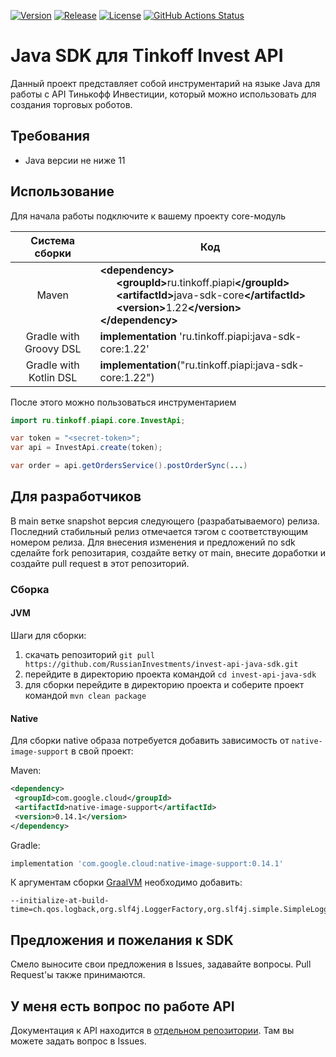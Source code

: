 [![Version](https://img.shields.io/maven-central/v/ru.tinkoff.piapi/java-sdk?logo=apache-maven&style=flat-square)](https://search.maven.org/artifact/ru.tinkoff.piapi/java-sdk)
[![Release](https://jitpack.io/v/RussianInvestments/invest-api-java-sdk.svg?style=flat-square)](https://jitpack.io/#RussianInvestments/invest-api-java-sdk)
[![License](https://img.shields.io/github/license/RussianInvestments/invest-api-java-sdk?style=flat-square&logo=apache)](https://www.apache.org/licenses/LICENSE-2.0)
[![GitHub Actions Status](<https://img.shields.io/github/workflow/status/RussianInvestments/invest-api-java-sdk/Java CI with Maven?logo=GitHub&style=flat-square>)](https://github.com/RussianInvestments/invest-api-java-sdk/actions?query=workflow%3A"Java+CI+with+Maven")

# Java SDK для Tinkoff Invest API

Данный проект представляет собой инструментарий на языке Java для работы с API Тинькофф Инвестиции, который можно
использовать для создания торговых роботов.

## Требования

- Java версии не ниже 11


## Использование

Для начала работы подключите к вашему проекту core-модуль

|     Система сборки     | Код                                                                                                                                                                                                                                                                                                                   |
|:----------------------:|-----------------------------------------------------------------------------------------------------------------------------------------------------------------------------------------------------------------------------------------------------------------------------------------------------------------------|
|         Maven          | <b>\<dependency></b><br>&nbsp;&nbsp;&nbsp;&nbsp;&nbsp;&nbsp;<b>\<groupId></b>ru.tinkoff.piapi<b>\</groupId></b><br>&nbsp;&nbsp;&nbsp;&nbsp;&nbsp;&nbsp;<b>\<artifactId></b>java-sdk-core<b>\</artifactId></b><br>&nbsp;&nbsp;&nbsp;&nbsp;&nbsp;&nbsp;<b>\<version></b>1.22<b>\</version></b><br><b>\</dependency></b> |
 | Gradle with Groovy DSL | <b>implementation</b> 'ru.tinkoff.piapi:java-sdk-core:1.22'                                                                                                                                                                                                                                                           |
 | Gradle with Kotlin DSL | <b>implementation</b>("ru.tinkoff.piapi:java-sdk-core:1.22")                                                                                                                                                                                                                                                          |



После этого можно пользоваться инструментарием

```java
import ru.tinkoff.piapi.core.InvestApi;

var token = "<secret-token>";
var api = InvestApi.create(token);

var order = api.getOrdersService().postOrderSync(...)
```

## Для разработчиков

В main ветке snapshot версия следующего (разрабатываемого) релиза.
Последний стабильный релиз отмечается тэгом с соответствующим номером релиза.
Для внесения изменения и предложений по sdk сделайте fork репозитария, создайте ветку от main, внесите доработки и создайте pull request в этот репозиторий.


### Сборка

#### JVM
Шаги для сборки:
1) скачать репозиторий ```git pull https://github.com/RussianInvestments/invest-api-java-sdk.git```
2) перейдите в директорию проекта командой ```cd invest-api-java-sdk```
3) для сборки перейдите в директорию проекта и соберите проект командой ```mvn clean package```

#### Native

Для сборки native образа потребуется добавить зависимость от `native-image-support` в свой проект:

Maven:
```xml
<dependency>
 <groupId>com.google.cloud</groupId>
 <artifactId>native-image-support</artifactId>
 <version>0.14.1</version>
</dependency>
```
Gradle:
```groovy
implementation 'com.google.cloud:native-image-support:0.14.1'
```

К аргументам сборки [GraalVM](https://github.com/oracle/graal/blob/master/docs/reference-manual/native-image/README.md) необходимо добавить:
```
--initialize-at-build-time=ch.qos.logback,org.slf4j.LoggerFactory,org.slf4j.simple.SimpleLogger,org.slf4j.impl.StaticLoggerBinder,org.slf4j.MDC
```

## Предложения и пожелания к SDK

Смело выносите свои предложения в Issues, задавайте вопросы. Pull Request'ы также принимаются.

## У меня есть вопрос по работе API

Документация к API находится в [отдельном репозитории](https://RussianInvestments.github.io/investAPI). Там вы можете задать
вопрос в Issues.

